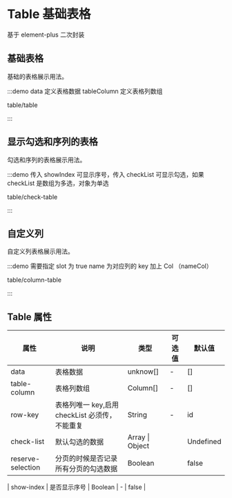 # Table 基础表格

基于 element-plus 二次封装

## 基础表格

基础的表格展示用法。

:::demo data 定义表格数据 tableColumn 定义表格列数组

table/table

:::

## 显示勾选和序列的表格

勾选和序列的表格展示用法。

:::demo 传入 showIndex 可显示序号，传入 checkList 可显示勾选，如果 checkList 是数组为多选，对象为单选

table/check-table

:::

## 自定义列

自定义列表格展示用法。

:::demo 需要指定 slot 为 true name 为对应列的 key 加上 Col （nameCol）

table/column-table

:::

## Table 属性

| 属性              | 说明                                           | 类型            | 可选值 | 默认值    |
| ----------------- | ---------------------------------------------- | --------------- | ------ | --------- |
| data              | 表格数据                                       | unknow[]        | -      | []        |
| table-column      | 表格列数组                                     | Column[]        | -      | []        |
| row-key           | 表格列唯一 key,启用 checkList 必须传，不能重复 | String          | -      | id        |
| check-list        | 默认勾选的数据                                 | Array \| Object |        | Undefined |
| reserve-selection | 分页的时候是否记录所有分页的勾选数据           | Boolean         |        | false     |

| show-index | 是否显示序号 | Boolean | - | false |
